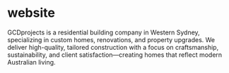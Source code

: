 # website
GCDprojects is a residential building company in Western Sydney, specializing in custom homes, renovations, and property upgrades. We deliver high-quality, tailored construction with a focus on craftsmanship, sustainability, and client satisfaction—creating homes that reflect modern Australian living.
